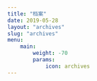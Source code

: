 ```yaml
---
title: "档案"
date: 2019-05-28
layout: "archives"
slug: "archives"
menu:
    main:
        weight: -70
        params: 
            icon: archives
---
```

